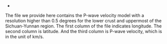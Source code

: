 -
The file we provide here contains the P-wave velocity model with a resolution higher than 0.5 degrees for the lower crust and uppermost of the Sichuan-Yunnan region. The first column of the file indicates longitude. The second column is latitude. And the third column is P-wave velocity, which is in the unit of km/s.
